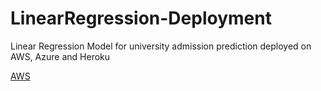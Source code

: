 # LinearRegression-Deployment
Linear Regression Model for university admission prediction deployed on AWS, Azure and Heroku


[AWS](https://github.com/MarurSrikanta/Chatbot-NLP/blob/main/data.csv)

